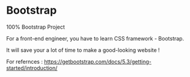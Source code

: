 # Bootstrap
100% Bootstrap Project

For a front-end engineer, you have to learn CSS framework - Bootstrap.

It will save your a lot of time to make a good-looking website ! 

For refernces : https://getbootstrap.com/docs/5.3/getting-started/introduction/ 
